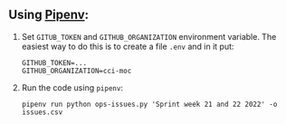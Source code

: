 ## Using [Pipenv][]:

1. Set `GITUB_TOKEN` and `GITHUB_ORGANIZATION` environment variable. The easiest way to do this is to create a file `.env` and in it put:

      ```
      GITHUB_TOKEN=...
      GITHUB_ORGANIZATION=cci-moc
      ```
      
2. Run the code using `pipenv`:

      ```
      pipenv run python ops-issues.py 'Sprint week 21 and 22 2022' -o issues.csv
      ```

[pipenv]: https://pipenv.pypa.io/en/latest/
